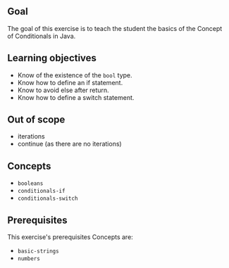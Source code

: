 ## Goal

The goal of this exercise is to teach the student the basics of the Concept of Conditionals in Java.

## Learning objectives

- Know of the existence of the `bool` type.
- Know how to define an if statement.
- Know to avoid else after return.
- Know how to define a switch statement.

## Out of scope

- iterations
- continue (as there are no iterations)

## Concepts

- `booleans`
- `conditionals-if`
- `conditionals-switch`

## Prerequisites

This exercise's prerequisites Concepts are:

- `basic-strings`
- `numbers`
